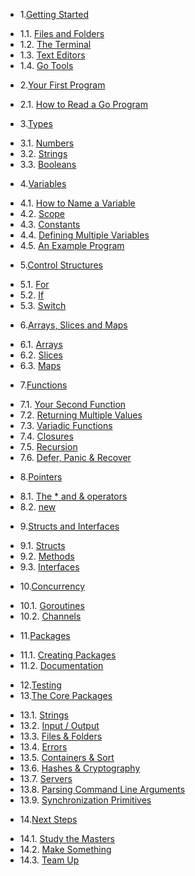 * 1.[Getting Started](01.0.md)
 - 1.1. [Files and Folders](01.1.md)
 - 1.2. [The Terminal](01.2.md)
 - 1.3. [Text Editors](01.3.md)
 - 1.4. [Go Tools](01.4.md)
* 2.[Your First Program](02.0.md)
 - 2.1. [How to Read a Go Program](02.1.md)
* 3.[Types](03.0.md)
 - 3.1. [Numbers](03.1.md)
 - 3.2. [Strings](03.2.md)
 - 3.3. [Booleans](03.3.md)
* 4.[Variables](04.0.md)
 - 4.1. [How to Name a Variable](04.1.md)
 - 4.2. [Scope](04.2.md)
 - 4.3. [Constants](04.3.md)
 - 4.4. [Defining Multiple Variables](04.4.md)
 - 4.5. [An Example Program](04.5.md)
* 5.[Control Structures](05.0.md)
 - 5.1. [For](05.1.md)
 - 5.2. [If](05.2.md)
 - 5.3. [Switch](05.3.md)
* 6.[Arrays, Slices and Maps](06.0.md)
 - 6.1. [Arrays](06.1.md)
 - 6.2. [Slices](06.2.md)
 - 6.3. [Maps](06.3.md)
* 7.[Functions](07.0.md)
 - 7.1. [Your Second Function](07.1.md)
 - 7.2. [Returning Multiple Values](07.2.md)
 - 7.3. [Variadic Functions](07.3.md)
 - 7.4. [Closures](07.4.md)
 - 7.5. [Recursion](07.5.md)
 - 7.6. [Defer, Panic & Recover](07.6.md)
* 8.[Pointers](08.0.md)
 - 8.1. [The * and & operators](08.1.md)
 - 8.2. [new](08.2.md)
* 9.[Structs and Interfaces](09.0.md)
 - 9.1. [Structs](09.1.md)
 - 9.2. [Methods](09.2.md)
 - 9.3. [Interfaces](09.3.md)
* 10.[Concurrency](10.0.md)
 - 10.1. [Goroutines](10.1.md)
 - 10.2. [Channels](10.2.md)
* 11.[Packages](11.0.md)
 - 11.1. [Creating Packages](11.1.md)
 - 11.2. [Documentation](11.2.md)
* 12.[Testing](11.0.md)
* 13.[The Core Packages](13.0.md)
 - 13.1. [Strings](13.1.md)
 - 13.2. [Input / Output](13.2.md)
 - 13.3. [Files & Folders](13.3.md)
 - 13.4. [Errors](13.4.md)
 - 13.5. [Containers & Sort](13.5.md)
 - 13.6. [Hashes & Cryptography](13.6.md)
 - 13.7. [Servers](13.7.md)
 - 13.8. [Parsing Command Line Arguments](13.8.md)
 - 13.9. [Synchronization Primitives](13.9.md)
* 14.[Next Steps](14.0.md)
 - 14.1. [Study the Masters](14.1.md)
 - 14.2. [Make Something](14.2.md)
 - 14.3. [Team Up](14.3.md)
